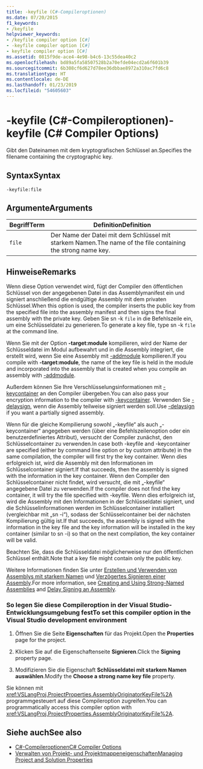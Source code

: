 ```yaml
---
title: -keyfile (C#-Compileroptionen)
ms.date: 07/20/2015
f1_keywords:
- /keyfile
helpviewer_keywords:
- /keyfile compiler option [C#]
- -keyfile compiler option [C#]
- keyfile compiler option [C#]
ms.assetid: 0815f9de-ace4-4e98-b4c6-13c55dea40c2
ms.openlocfilehash: bd89a5fa58507528b2a70efde04ecd2a6f601b39
ms.sourcegitcommit: 6b308cf6d627d78ee36dbbae8972a310ac7fd6c8
ms.translationtype: HT
ms.contentlocale: de-DE
ms.lasthandoff: 01/23/2019
ms.locfileid: "54605603"
---
```

# <a name="-keyfile-c-compiler-options"></a><span data-ttu-id="d7b88-102">-keyfile (C#-Compileroptionen)</span><span class="sxs-lookup"><span data-stu-id="d7b88-102">-keyfile (C# Compiler Options)</span></span>
<span data-ttu-id="d7b88-103">Gibt den Dateinamen mit dem kryptografischen Schlüssel an.</span><span class="sxs-lookup"><span data-stu-id="d7b88-103">Specifies the filename containing the cryptographic key.</span></span>  
  
## <a name="syntax"></a><span data-ttu-id="d7b88-104">Syntax</span><span class="sxs-lookup"><span data-stu-id="d7b88-104">Syntax</span></span>  
  
```console  
-keyfile:file  
```  
  
## <a name="arguments"></a><span data-ttu-id="d7b88-105">Argumente</span><span class="sxs-lookup"><span data-stu-id="d7b88-105">Arguments</span></span>  
  
|<span data-ttu-id="d7b88-106">Begriff</span><span class="sxs-lookup"><span data-stu-id="d7b88-106">Term</span></span>|<span data-ttu-id="d7b88-107">Definition</span><span class="sxs-lookup"><span data-stu-id="d7b88-107">Definition</span></span>|  
|----------|----------------|  
|`file`|<span data-ttu-id="d7b88-108">Der Name der Datei mit dem Schlüssel mit starkem Namen.</span><span class="sxs-lookup"><span data-stu-id="d7b88-108">The name of the file containing the strong name key.</span></span>|  
  
## <a name="remarks"></a><span data-ttu-id="d7b88-109">Hinweise</span><span class="sxs-lookup"><span data-stu-id="d7b88-109">Remarks</span></span>  
 <span data-ttu-id="d7b88-110">Wenn diese Option verwendet wird, fügt der Compiler den öffentlichen Schlüssel von der angegebenen Datei in das Assemblymanifest ein und signiert anschließend die endgültige Assembly mit dem privaten Schlüssel.</span><span class="sxs-lookup"><span data-stu-id="d7b88-110">When this option is used, the compiler inserts the public key from the specified file into the assembly manifest and then signs the final assembly with the private key.</span></span> <span data-ttu-id="d7b88-111">Geben Sie sn -k `file` in die Befehlszeile ein, um eine Schlüsseldatei zu generieren.</span><span class="sxs-lookup"><span data-stu-id="d7b88-111">To generate a key file, type sn -k `file` at the command line.</span></span>  
  
 <span data-ttu-id="d7b88-112">Wenn Sie mit der Option **-target:module** kompilieren, wird der Name der Schlüsseldatei im Modul aufbewahrt und in die Assembly integriert, die erstellt wird, wenn Sie eine Assembly mit [-addmodule](../../../csharp/language-reference/compiler-options/addmodule-compiler-option.md) kompilieren.</span><span class="sxs-lookup"><span data-stu-id="d7b88-112">If you compile with **-target:module**, the name of the key file is held in the module and incorporated into the assembly that is created when you compile an assembly with [-addmodule](../../../csharp/language-reference/compiler-options/addmodule-compiler-option.md).</span></span>  
  
 <span data-ttu-id="d7b88-113">Außerdem können Sie Ihre Verschlüsselungsinformationen mit [-keycontainer](../../../csharp/language-reference/compiler-options/keycontainer-compiler-option.md) an den Compiler übergeben.</span><span class="sxs-lookup"><span data-stu-id="d7b88-113">You can also pass your encryption information to the compiler with [-keycontainer](../../../csharp/language-reference/compiler-options/keycontainer-compiler-option.md).</span></span> <span data-ttu-id="d7b88-114">Verwenden Sie [-delaysign](../../../csharp/language-reference/compiler-options/delaysign-compiler-option.md), wenn die Assembly teilweise signiert werden soll.</span><span class="sxs-lookup"><span data-stu-id="d7b88-114">Use [-delaysign](../../../csharp/language-reference/compiler-options/delaysign-compiler-option.md) if you want a partially signed assembly.</span></span>  
  
 <span data-ttu-id="d7b88-115">Wenn für die gleiche Kompilierung sowohl „-keyfile“ als auch „-keycontainer“ angegeben werden (über eine Befehlszeilenoption oder ein benutzerdefiniertes Attribut), versucht der Compiler zunächst, den Schlüsselcontainer zu verwenden.</span><span class="sxs-lookup"><span data-stu-id="d7b88-115">In case both -keyfile and -keycontainer are specified (either by command line option or by custom attribute) in the same compilation, the compiler will first try the key container.</span></span> <span data-ttu-id="d7b88-116">Wenn dies erfolgreich ist, wird die Assembly mit den Informationen im Schlüsselcontainer signiert.</span><span class="sxs-lookup"><span data-stu-id="d7b88-116">If that succeeds, then the assembly is signed with the information in the key container.</span></span> <span data-ttu-id="d7b88-117">Wenn den Compiler den Schlüsselcontainer nicht findet, wird versucht, die mit „-keyfile“ angegebene Datei zu verwenden.</span><span class="sxs-lookup"><span data-stu-id="d7b88-117">If the compiler does not find the key container, it will try the file specified with -keyfile.</span></span> <span data-ttu-id="d7b88-118">Wenn dies erfolgreich ist, wird die Assembly mit den Informationen in der Schlüsseldatei signiert, und die Schlüsselinformationen werden im Schlüsselcontainer installiert (vergleichbar mit „sn -i“), sodass der Schlüsselcontainer bei der nächsten Kompilierung gültig ist.</span><span class="sxs-lookup"><span data-stu-id="d7b88-118">If that succeeds, the assembly is signed with the information in the key file and the key information will be installed in the key container (similar to sn -i) so that on the next compilation, the key container will be valid.</span></span>  
  
 <span data-ttu-id="d7b88-119">Beachten Sie, dass die Schlüsseldatei möglicherweise nur den öffentlichen Schlüssel enthält.</span><span class="sxs-lookup"><span data-stu-id="d7b88-119">Note that a key file might contain only the public key.</span></span>  
  
 <span data-ttu-id="d7b88-120">Weitere Informationen finden Sie unter [Erstellen und Verwenden von Assemblys mit starkem Namen](../../../framework/app-domains/create-and-use-strong-named-assemblies.md) und [Verzögertes Signieren einer Assembly](../../../framework/app-domains/delay-sign-assembly.md).</span><span class="sxs-lookup"><span data-stu-id="d7b88-120">For more information, see [Creating and Using Strong-Named Assemblies](../../../framework/app-domains/create-and-use-strong-named-assemblies.md) and [Delay Signing an Assembly](../../../framework/app-domains/delay-sign-assembly.md).</span></span>  
  
### <a name="to-set-this-compiler-option-in-the-visual-studio-development-environment"></a><span data-ttu-id="d7b88-121">So legen Sie diese Compileroption in der Visual Studio-Entwicklungsumgebung fest</span><span class="sxs-lookup"><span data-stu-id="d7b88-121">To set this compiler option in the Visual Studio development environment</span></span>  
  
1.  <span data-ttu-id="d7b88-122">Öffnen Sie die Seite **Eigenschaften** für das Projekt.</span><span class="sxs-lookup"><span data-stu-id="d7b88-122">Open the **Properties** page for the project.</span></span>  
  
2.  <span data-ttu-id="d7b88-123">Klicken Sie auf die Eigenschaftenseite **Signieren**.</span><span class="sxs-lookup"><span data-stu-id="d7b88-123">Click the **Signing** property page.</span></span>  
  
3.  <span data-ttu-id="d7b88-124">Modifizieren Sie die Eigenschaft **Schlüsseldatei mit starkem Namen auswählen**.</span><span class="sxs-lookup"><span data-stu-id="d7b88-124">Modify the **Choose a strong name key file** property.</span></span>  
  
 <span data-ttu-id="d7b88-125">Sie können mit <xref:VSLangProj.ProjectProperties.AssemblyOriginatorKeyFile%2A> programmgesteuert auf diese Compileroption zugreifen.</span><span class="sxs-lookup"><span data-stu-id="d7b88-125">You can programmatically access this compiler option with <xref:VSLangProj.ProjectProperties.AssemblyOriginatorKeyFile%2A>.</span></span>  
  
## <a name="see-also"></a><span data-ttu-id="d7b88-126">Siehe auch</span><span class="sxs-lookup"><span data-stu-id="d7b88-126">See also</span></span>

- [<span data-ttu-id="d7b88-127">C#-Compileroptionen</span><span class="sxs-lookup"><span data-stu-id="d7b88-127">C# Compiler Options</span></span>](../../../csharp/language-reference/compiler-options/index.md)
- [<span data-ttu-id="d7b88-128">Verwalten von Projekt- und Projektmappeneigenschaften</span><span class="sxs-lookup"><span data-stu-id="d7b88-128">Managing Project and Solution Properties</span></span>](/visualstudio/ide/managing-project-and-solution-properties)

